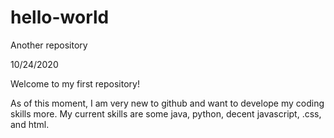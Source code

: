 # hello-world
Another repository

10/24/2020

Welcome to my first repository!

As of this moment, I am very new to github and want to develope my coding skills more.
My current skills are some java, python, decent javascript, .css, and html.
